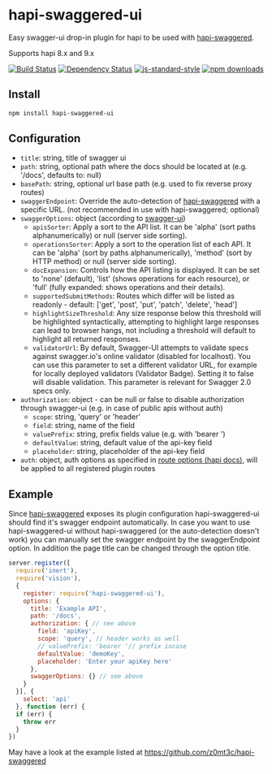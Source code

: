 # hapi-swaggered-ui
Easy swagger-ui drop-in plugin for hapi to be used with [hapi-swaggered](https://github.com/z0mt3c/hapi-swaggered).

Supports hapi 8.x and 9.x

[![Build Status](https://img.shields.io/travis/z0mt3c/hapi-swaggered-ui/master.svg)](https://travis-ci.org/z0mt3c/hapi-swaggered-ui)
[![Dependency Status](https://img.shields.io/gemnasium/z0mt3c/hapi-swaggered-ui.svg)](https://gemnasium.com/z0mt3c/hapi-swaggered-ui)
[![js-standard-style](https://img.shields.io/badge/code%20style-standard-brightgreen.svg?style=flat)](https://github.com/feross/standard)
[![npm downloads](https://img.shields.io/npm/dm/hapi-swaggered-ui.svg)](https://www.npmjs.com/package/hapi-swaggered-ui)

## Install
```bash
npm install hapi-swaggered-ui
```

## Configuration
* `title`: string, title of swagger ui
* `path`: string, optional path where the docs should be located at (e.g. '/docs', defaults to: null)
* `basePath`: string, optional url base path (e.g. used to fix reverse proxy routes)
* `swaggerEndpoint`: Override the auto-detection of [hapi-swaggered](https://github.com/z0mt3c/hapi-swaggered) with a specific URL. (not recommended in use with hapi-swaggered; optional)
* `swaggerOptions`: object (according to [swagger-ui](https://github.com/swagger-api/swagger-ui#parameters))
  * `apisSorter`: Apply a sort to the API list. It can be 'alpha' (sort paths alphanumerically) or null (server side sorting).
  * `operationsSorter`: Apply a sort to the operation list of each API. It can be 'alpha' (sort by paths alphanumerically), 'method' (sort by HTTP method) or null (server side sorting).
  * `docExpansion`: Controls how the API listing is displayed. It can be set to 'none' (default), 'list' (shows operations for each resource), or 'full' (fully expanded: shows operations and their details).
  * `supportedSubmitMethods`: Routes which differ will be listed as readonly - default: ['get', 'post', 'put', 'patch', 'delete', 'head']
  * `highlightSizeThreshold`: Any size response below this threshold will be highlighted syntactically, attempting to highlight large responses can lead to browser hangs, not including a threshold will default to highlight all returned responses.
  * `validatorUrl`: By default, Swagger-UI attempts to validate specs against swagger.io's online validator (disabled for localhost). You can use this parameter to set a different validator URL, for example for locally deployed validators (Validator Badge). Setting it to false will disable validation. This parameter is relevant for Swagger 2.0 specs only.
* `authorization`: object - can be null or false to disable authorization through swagger-ui (e.g. in case of public apis without auth)
  * `scope`: string, 'query' or 'header'
  * `field`: string, name of the field
  * `valuePrefix`: string, prefix fields value (e.g. with 'bearer ')
  * `defaultValue`: string, default value of the api-key field
  * `placeholder`: string, placeholder of the api-key field
* `auth`: object, auth options as specified in [route options (hapi docs)](https://github.com/hapijs/hapi/blob/master/API.md#route-options), will be applied to all registered plugin routes


## Example
Since [hapi-swaggered](https://github.com/z0mt3c/hapi-swaggered) exposes its plugin configuration hapi-swaggered-ui should find it's swagger endpoint automatically. In case you want to use hapi-swaggered-ui without hapi-swaggered (or the auto-detection doesn't work) you can manually set the swagger endpoint by the swaggerEndpoint option. In addition the page title can be changed through the option title.

```js
server.register([
  require('inert'),
  require('vision'),
  {
    register: require('hapi-swaggered-ui'),
    options: {
      title: 'Example API',
      path: '/docs',
      authorization: { // see above
        field: 'apiKey',
        scope: 'query', // header works as well
        // valuePrefix: 'bearer '// prefix incase
        defaultValue: 'demoKey',
        placeholder: 'Enter your apiKey here'
      },
      swaggerOptions: {} // see above
    }
  }], {
    select: 'api'
  }, function (err) {
  if (err) {
    throw err
  }
})
```

May have a look at the example listed at https://github.com/z0mt3c/hapi-swaggered

